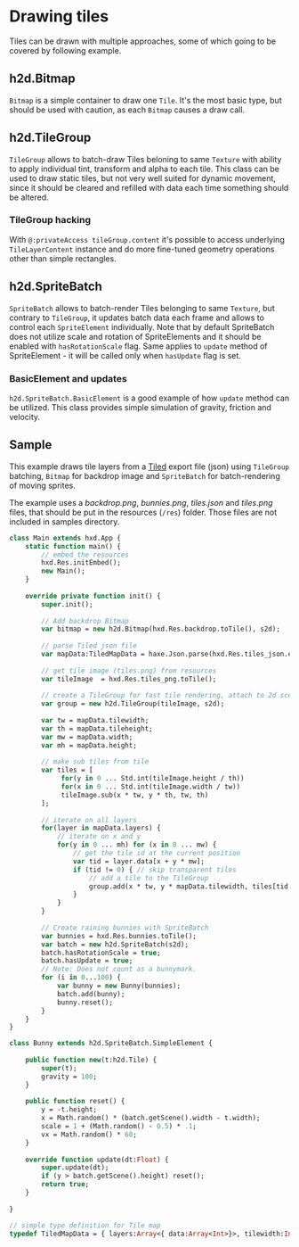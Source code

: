 # Drawing tiles

Tiles can be drawn with multiple approaches, some of which going to be covered by following example.

## h2d.Bitmap
`Bitmap` is a simple container to draw one `Tile`. It's the most basic type, but should be used with caution, as each `Bitmap` causes a draw call.

## h2d.TileGroup
`TileGroup` allows to batch-draw Tiles beloning to same `Texture` with ability to apply individual tint, transform and alpha to each tile. This class can be used to draw static tiles, but not very well suited for dynamic movement, since it should be cleared and refilled with data each time something should be altered.

### TileGroup hacking
With `@:privateAccess tileGroup.content` it's possible to access underlying `TileLayerContent` instance and do more fine-tuned geometry operations other than simple rectangles.

## h2d.SpriteBatch
`SpriteBatch` allows to batch-render Tiles belonging to same `Texture`, but contrary to `TileGroup`, it updates batch data each frame and allows to control each `SpriteElement` individually. Note that by default SpriteBatch does not utilize scale and rotation of SpriteElements and it should be enabled with `hasRotationScale` flag. Same applies to `update` method of SpriteElement - it will be called only when `hasUpdate` flag is set.

### BasicElement and updates
`h2d.SpriteBatch.BasicElement` is a good example of how `update` method can be utilized. This class provides simple simulation of gravity, friction and velocity.

## Sample
This example draws tile layers from a [Tiled](http://www.mapeditor.org/) export file (json) using `TileGroup` batching, `Bitmap` for backdrop image and `SpriteBatch` for batch-rendering of moving sprites. 

The example uses a _backdrop.png_, _bunnies.png_, _tiles.json_ and _tiles.png_ files, that should be put in the resources (`/res`) folder. Those files are not included in samples directory.

```haxe
class Main extends hxd.App {
	static function main() {
		// embed the resources
		hxd.Res.initEmbed();
		new Main();
	}
	
	override private function init() {
		super.init();
		
		// Add backdrop Bitmap
		var bitmap = new h2d.Bitmap(hxd.Res.backdrop.toTile(), s2d);
		
		// parse Tiled json file
		var mapData:TiledMapData = haxe.Json.parse(hxd.Res.tiles_json.entry.getText());
		
		// get tile image (tiles.png) from resources
		var tileImage  = hxd.Res.tiles_png.toTile();
		
		// create a TileGroup for fast tile rendering, attach to 2d scene
		var group = new h2d.TileGroup(tileImage, s2d);
		
		var tw = mapData.tilewidth;
		var th = mapData.tileheight;
		var mw = mapData.width;
		var mh = mapData.height;
		
		// make sub tiles from tile
		var tiles = [
			 for(y in 0 ... Std.int(tileImage.height / th))
			 for(x in 0 ... Std.int(tileImage.width / tw))
			 tileImage.sub(x * tw, y * th, tw, th)
		];
		
		// iterate on all layers
		for(layer in mapData.layers) {
			// iterate on x and y
			for(y in 0 ... mh) for (x in 0 ... mw) {
				// get the tile id at the current position 
				var tid = layer.data[x + y * mw];
				if (tid != 0) { // skip transparent tiles
					// add a tile to the TileGroup
					group.add(x * tw, y * mapData.tilewidth, tiles[tid - 1]);
				}
			}
		}
		
		// Create raining bunnies with SpriteBatch
		var bunnies = hxd.Res.bunnies.toTile();
		var batch = new h2d.SpriteBatch(s2d);
		batch.hasRotationScale = true;
		batch.hasUpdate = true;
		// Note: Does not count as a bunnymark.
		for (i in 0...100) {
			var bunny = new Bunny(bunnies);
			batch.add(bunny);
			bunny.reset();
		}
	}
}

class Bunny extends h2d.SpriteBatch.SimpleElement {
	
	public function new(t:h2d.Tile) {
		super(t);
		gravity = 100;
	}
	
	public function reset() {
		y = -t.height;
		x = Math.random() * (batch.getScene().width - t.width);
		scale = 1 + (Math.random() - 0.5) * .1;
		vx = Math.random() * 60;
	}
	
	override function update(dt:Float) {
		super.update(dt);
		if (y > batch.getScene().height) reset();
		return true;
	}
	
}

// simple type definition for Tile map 
typedef TiledMapData = { layers:Array<{ data:Array<Int>}>, tilewidth:Int, tileheight:Int, width:Int, height:Int };
```
